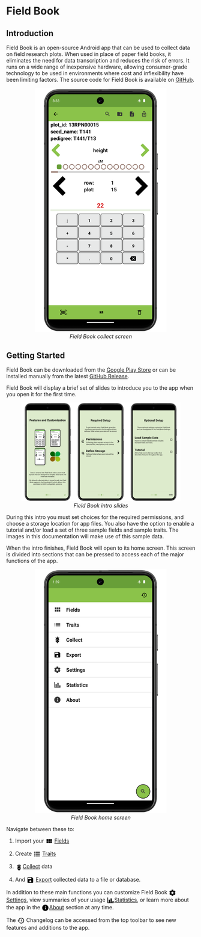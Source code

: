 Field Book
==========

Introduction
------------

Field Book is an open-source Android app that can be used to collect data on field research plots.
When used in place of paper field books, it eliminates the need for data transcription and reduces the risk of errors.
It runs on a wide range of inexpensive hardware, allowing consumer-grade technology to be used in environments where cost and inflexibility have been limiting factors.
The source code for Field Book is available on [GitHub](https://github.com/PhenoApps/Field-Book).

<figure align="center" class="image">
  <img src="_static/images/collect/collect_framed.png" width="350px"> 
  <figcaption><i>Field Book collect screen</i></figcaption> 
</figure>

Getting Started
---------------

Field Book can be downloaded from the [Google Play Store](https://play.google.com/store/apps/details?id=com.tracker.fieldbook) or can be installed manually from the latest [GitHub Release](https://github.com/PhenoApps/Field-Book/releases).

Field Book will display a brief set of slides to introduce you to the app when you open it for the first time.

<figure align="center" class="image">
  <img src="_static/images/intro/intro_slides_joined.png" width="1100px"> 
  <figcaption><i>Field Book intro slides</i></figcaption> 
</figure>

During this intro you must set choices for the required permissions, and choose a storage location for app files.
You also have the option to enable a tutorial and/or load a set of three sample fields and sample traits.
The images in this documentation will make use of this sample data.

When the intro finishes, Field Book will open to its home screen.
This screen is divided into sections that can be pressed to access each of the major functions of the app.

<figure align="center" class="image">
  <img src="_static/images/home_framed.png" width="350px"> 
  <figcaption><i>Field Book home screen</i></figcaption> 
</figure>


Navigate between these to:

1.  Import your <a href="fields.md"><img style="vertical-align: middle;" src="_static/icons/home/view-module.png" width="20px"></a> [Fields](fields.md)
   
2.  Create <a href="traits.md"><img style="vertical-align: middle;" src="_static/icons/home/format-list-bulleted.png" width="20px"></a> [Traits](traits.md)
   
3.  <a href="collect.md"><img style="vertical-align: middle;" src="_static/icons/home/barley.png" width="20px"></a>[Collect](collect.md) data
   
4.  And <a href="export.md"><img style="vertical-align: middle;" src="_static/icons/home/save.png" width="20px"></a> [Export](export.md) collected data to a file or database.

In addition to these main functions you can customize Field Book <a href="settings.md"><img style="vertical-align: middle;" src="_static/icons/home/cog.png" width="20px"></a> [Settings](settings.md), view summaries of your usage <a href="statistics.md"><img style="vertical-align: middle;" src="_static/icons/home/chart-bar.png" width="20px"></a>[Statistics](statistics.md), or learn more about the app in the <a href="about.md"><img style="vertical-align: middle;" src="_static/icons/home/information.png" width="20px"></a>[About](about.md) section at any time.

The <img ref="changelog" style="vertical-align: middle;" src="_static/icons/home/history.png" width="20px"> Changelog can be accessed from the top toolbar to see new features and additions to the app.
